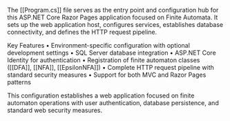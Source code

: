 The [[Program.cs]] file serves as the entry point and configuration hub for this ASP.NET Core Razor Pages application focused on Finite Automata. It sets up the web application host, configures services, establishes database connectivity, and defines the HTTP request pipeline.

Key Features
•	Environment-specific configuration with optional development settings
•	SQL Server database integration
•	ASP.NET Core Identity for authentication
•	Registration of finite automaton classes ([[DFA]], [[NFA]], [[EpsilonNFA]])
•	Complete HTTP request pipeline with standard security measures
•	Support for both MVC and Razor Pages patterns

This configuration establishes a web application focused on finite automaton operations with user authentication, database persistence, and standard web security measures.

